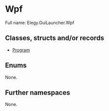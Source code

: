 ﻿
# Wpf

Full name: Elegy.GuiLauncher.Wpf

## Classes, structs and/or records

* [Program](Program.md)

## Enums

None.

## Further namespaces

None.

